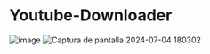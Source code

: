 # Youtube-Downloader
![image](https://github.com/PetusoTwo/Youtube-Downloader/assets/96096173/9f9300eb-f909-4b56-8966-d7c68ceec3c0)
![Captura de pantalla 2024-07-04 180302](https://github.com/PetusoTwo/Youtube-Downloader/assets/96096173/7e30e0e6-b8bd-48fe-b64b-160912090fa0)
